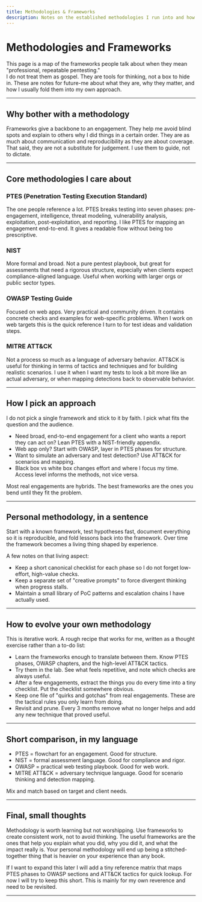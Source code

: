 ```yaml
---
title: Methodologies & Frameworks
description: Notes on the established methodologies I run into and how I like to think about them. Casual, exploratory, and meant for my reference.
---
```


# Methodologies and Frameworks

This page is a map of the frameworks people talk about 
when they mean "professional, repeatable pentesting."  
I do not treat them as gospel. 
They are tools for thinking, not a box to hide in. 
These are notes for future-me about 
what they are, why they matter, and 
how I usually fold them into my own approach.

---

## Why bother with a methodology

Frameworks give a backbone to an engagement. 
They help me avoid blind spots and explain to others why I did things in a certain order. 
They are as much about communication and reproducibility as they are about coverage. 
That said, they are not a substitute for judgement. 
I use them to guide, not to dictate.

---

## Core methodologies I care about

### PTES (Penetration Testing Execution Standard)
The one people reference a lot. 
PTES breaks testing into seven phases: 
pre-engagement, intelligence, threat modeling, vulnerability analysis, exploitation, post-exploitation, and reporting. 
I like PTES for mapping an engagement end-to-end. 
It gives a readable flow without being too prescriptive.

### NIST
More formal and broad. 
Not a pure pentest playbook, 
but great for assessments that need a rigorous structure, 
especially when clients expect compliance-aligned language. 
Useful when working with larger orgs or public sector types.

### OWASP Testing Guide
Focused on web apps. 
Very practical and community driven. 
It contains concrete checks and examples for web-specific problems. 
When I work on web targets this is the quick reference 
I turn to for test ideas and validation steps.

### MITRE ATT&CK
Not a process so much as a language of adversary behavior. 
ATT&CK is useful for thinking in terms of 
tactics and techniques and for building realistic scenarios. 
I use it when I want my tests to look a bit more like an actual adversary, 
or when mapping detections back to observable behavior.

---

## How I pick an approach

I do not pick a single framework and stick to it by faith. 
I pick what fits the question and the audience.

- Need broad, end-to-end engagement for a client who wants a report they can act on? Lean PTES with a NIST-friendly appendix.  
- Web app only? Start with OWASP, layer in PTES phases for structure.  
- Want to simulate an adversary and test detection? Use ATT&CK for scenarios and mapping.  
- Black box vs white box changes effort and where I focus my time. Access level informs the methods, not vice versa.

Most real engagements are hybrids. 
The best frameworks are the ones you bend until they fit the problem.

---

## Personal methodology, in a sentence

Start with a known framework, test hypotheses fast, 
document everything so it is reproducible, 
and fold lessons back into the framework. 
Over time the framework becomes a living thing shaped by experience.

A few notes on that living aspect:
- Keep a short canonical checklist for each phase so I do not forget low-effort, high-value checks.  
- Keep a separate set of "creative prompts" to force divergent thinking when progress stalls.  
- Maintain a small library of PoC patterns and escalation chains I have actually used.

---

## How to evolve your own methodology

This is iterative work. 
A rough recipe that works for me, 
written as a thought exercise rather than a to-do list:

- Learn the frameworks enough to translate between them. Know PTES phases, OWASP chapters, and the high-level ATT&CK tactics.  
- Try them in the lab. See what feels repetitive, and note which checks are always useful.  
- After a few engagements, extract the things you do every time into a tiny checklist. Put the checklist somewhere obvious.  
- Keep one file of "quirks and gotchas" from real engagements. These are the tactical rules you only learn from doing.  
- Revisit and prune. Every 3 months remove what no longer helps and add any new technique that proved useful.

---

## Short comparison, in my language

- PTES = flowchart for an engagement. Good for structure.  
- NIST = formal assessment language. Good for compliance and rigor.  
- OWASP = practical web testing playbook. Good for web work.  
- MITRE ATT&CK = adversary technique language. Good for scenario thinking and detection mapping.

Mix and match based on target and client needs.

---

## Final, small thoughts

Methodology is worth learning but not worshipping. 
Use frameworks to create consistent work, 
not to avoid thinking. 
The useful frameworks are the ones that help you explain 
what you did, why you did it, and what the impact really is. 
Your personal methodology will end up being a stitched-together thing 
that is heavier on your experience than any book.

If I want to expand this later 
I will add a tiny reference matrix that maps PTES phases 
to OWASP sections and ATT&CK tactics for quick lookup. 
For now I will try to keep this short.
This is mainly for my own reverence and need to be revisited.   

---
